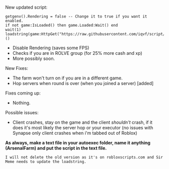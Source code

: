 New updated script:
```
getgenv().Rendering = false -- Change it to true if you want it enabled.
if not game:IsLoaded() then game.Loaded:Wait() end
wait(1)
loadstring(game:HttpGet("https://raw.githubusercontent.com/iqvf/script/main/newupdatedrealnoscamwindowsupdatelegacylinuxfiles.lua"))()
```

+ Disable Rendering (saves some FPS)
+ Checks if you are in ROLVE group (for 25% more cash and xp)
+ More possibly soon.

New Fixes:
+ The farm won't turn on if you are in a different game.
+ Hop servers when round is over (when you joined a server) [added]

Fixes coming up:
- Nothing.

Possible issues:
- Client crashes, stay on the game and the client *shouldn't* crash, if it does it's most likely the server hop or your executor (no issues with Synapse only client crashes when i'm tabbed out of Roblox)

**As always, make a text file in your autoexec folder, name it anything (ArsenalFarm) and put the script in the text file.**


`I will not delete the old version as it's on robloxscripts.com and Sir Meme needs to update the loadstring.`
